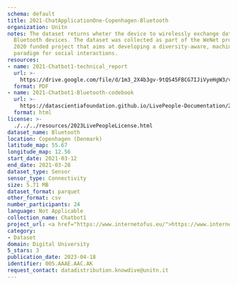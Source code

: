 ```yaml
---
schema: default
title: 2021-ChatApplicationOne-Copenhagen-Bluetooth
organization: Unitn
notes: The dataset returns wheter the device to wirelessly exchange data with other
  Bluetooth devices. The dataset was collected as part of the WeNet project, a Horizon
  2020 funded project that aims at developing a diversity-aware, machine-mediated
  paradigm for social interactions.
resources:
- name: 2021-Chatbot1-technical_report
  url: >-
    https://drive.google.com/file/d/1m3_2X4b3gv-9tQS45FBCG7IJiVyeHgW3/view?usp=sharing
  format: PDF
- name: 2021-Chatbot1-Bluetooth-codebook
  url: >-
    https://datascientiafoundation.github.io/LivePeople-Documentation/2021-Chatbot1/2021_CH1_bluetoothnormalevent.html
  format: html
license: >-
  ./../../resources/2023LivePeopleLicense.html
dataset_name: Bluetooth
location: Copenhagen (Denmark)
latitude_map: 55.67
longitude_map: 12.56
start_date: 2021-03-12
end_date: 2021-03-28
dataset_type: Sensor
sensor_type: Connectivity
size: 5.71 MB
dataset_format: parquet
other_format: csv
number_participants: 24
language: Not Applicable
collection_name: Chatbot1
project_url: <a href="https://www.internetofus.eu/">https://www.internetofus.eu/</a>
category:
- Dataset
domain: Digital University
5_stars: 3
publication_date: 2023-04-18
identifier: 005.AAAE.AAC.AK
request_contact: datadistribution.knowdive@unitn.it
---
```

